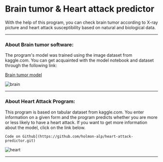# Brain tumor & Heart attack predictor

With the help of this program, you can check brain tumor according to X-ray picture 
and heart attack susceptibility based on natural and biological data.

---
### About Brain tumor software:
The program's model was trained using the image dataset from kaggle.com.
You can get acquainted with the model notebook and dataset through the following link:
    
[Brain tumor model](https://www.kaggle.com/code/holmonalp/brain-tumor)

![brain](https://media.istockphoto.com/id/171263511/photo/brain-x-ray.jpg?s=612x612&w=0&k=20&c=nSBx0KQBqWHFSE11fR2QankeeORh6JQfpOclbIYSaMQ=)
___
### About Heart Attack Program:
This program is based on tabular dataset from kaggle.com. 
You enter information on a given form and the program predicts 
whether you are more or less likely to have a heart attack.
If you want to get more information about the model, click on the link below.

    Code on Github](https://github.com/holmon-alp/heart-attack-predictor.git)

![heart](https://marvel-b1-cdn.bc0a.com/f00000000229348/www.silversneakers.com/wp-content/uploads/2018/09/SSBlog_HeartAttack_700x525.jpg)

***